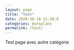 ```yaml
---
layout: page
title: "Test"
date: 2020-10-18 11:30:0
categories: bonsplans
permalink: /test/
---
```

Test page avec autre catégorie
